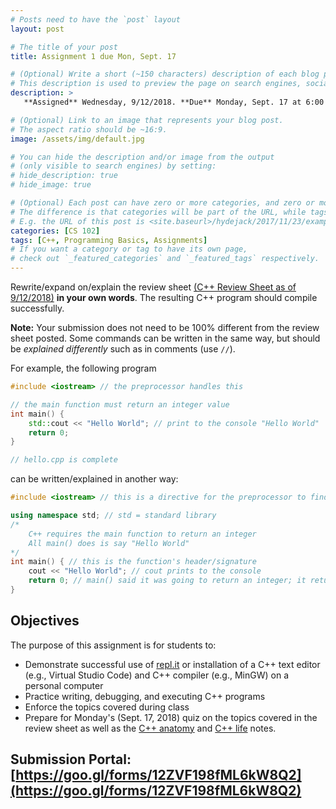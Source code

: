 ```yaml
---
# Posts need to have the `post` layout
layout: post

# The title of your post
title: Assignment 1 due Mon, Sept. 17

# (Optional) Write a short (~150 characters) description of each blog post.
# This description is used to preview the page on search engines, social media, etc.
description: >
   **Assigned** Wednesday, 9/12/2018. **Due** Monday, Sept. 17 at 6:00 AM. **Quiz** Monday, Sept. 17.

# (Optional) Link to an image that represents your blog post.
# The aspect ratio should be ~16:9.
image: /assets/img/default.jpg

# You can hide the description and/or image from the output
# (only visible to search engines) by setting:
# hide_description: true
# hide_image: true

# (Optional) Each post can have zero or more categories, and zero or more tags.
# The difference is that categories will be part of the URL, while tags will not.
# E.g. the URL of this post is <site.baseurl>/hydejack/2017/11/23/example-content/
categories: [CS 102]
tags: [C++, Programming Basics, Assignments]
# If you want a category or tag to have its own page,
# check out `_featured_categories` and `_featured_tags` respectively.
---
```


Rewrite/expand on/explain the review sheet [(C++ Review Sheet as of 9/12/2018)](https://ramnauth.github.io/cs%20102/2018/09/11/cpp-review/) **in your own words**. The resulting C++ program should compile successfully. 

**Note:** Your submission does not need to be 100% different from the review sheet posted. Some commands can be written in the same way, but should be *explained differently* such as in comments (use `//`).

For example, the following program 

```cpp
#include <iostream> // the preprocessor handles this

// the main function must return an integer value
int main() { 
	std::cout << "Hello World"; // print to the console "Hello World"
	return 0;
}

// hello.cpp is complete
```

can be written/explained in another way:

```cpp
#include <iostream> // this is a directive for the preprocessor to find and place the file iostream here

using namespace std; // std = standard library
/* 
	C++ requires the main function to return an integer
	All main() does is say "Hello World"
*/ 
int main() { // this is the function's header/signature
	cout << "Hello World"; // cout prints to the console
	return 0; // main() said it was going to return an integer; it returns zero.
}
```

## Objectives

The purpose of this assignment is for students to:

- Demonstrate successful use of [repl.it](https://repl.it/) or installation of a C++ text editor (e.g., Virtual Studio Code) and C++ compiler (e.g., MinGW) on a personal computer
- Practice writing, debugging, and executing C++ programs
- Enforce the topics covered during class
- Prepare for Monday's (Sept. 17, 2018) quiz on the topics covered in the review sheet as well as the [C++ anatomy](https://ramnauth.github.io/cs%20102/2018/09/12/anatomy/) and [C++ life](https://ramnauth.github.io/cs%20102/2018/09/12/life/) notes.

## Submission Portal: [https://goo.gl/forms/12ZVF198fML6kW8Q2](https://goo.gl/forms/12ZVF198fML6kW8Q2)

